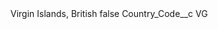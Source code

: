 <?xml version="1.0" encoding="UTF-8"?>
<CustomMetadata xmlns="http://soap.sforce.com/2006/04/metadata" xmlns:xsi="http://www.w3.org/2001/XMLSchema-instance" xmlns:xsd="http://www.w3.org/2001/XMLSchema">
    <label>Virgin Islands, British</label>
    <protected>false</protected>
    <values>
        <field>Country_Code__c</field>
        <value xsi:type="xsd:string">VG</value>
    </values>
</CustomMetadata>
